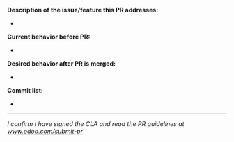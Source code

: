**Description of the issue/feature this PR addresses:**

- 

**Current behavior before PR:**

- 

**Desired behavior after PR is merged:**

- 

<!-- If PR contains more than one commit, please list and summarize them quickly -->
**Commit list:**

- 


----
_I confirm I have signed the CLA and read the PR guidelines at www.odoo.com/submit-pr_
